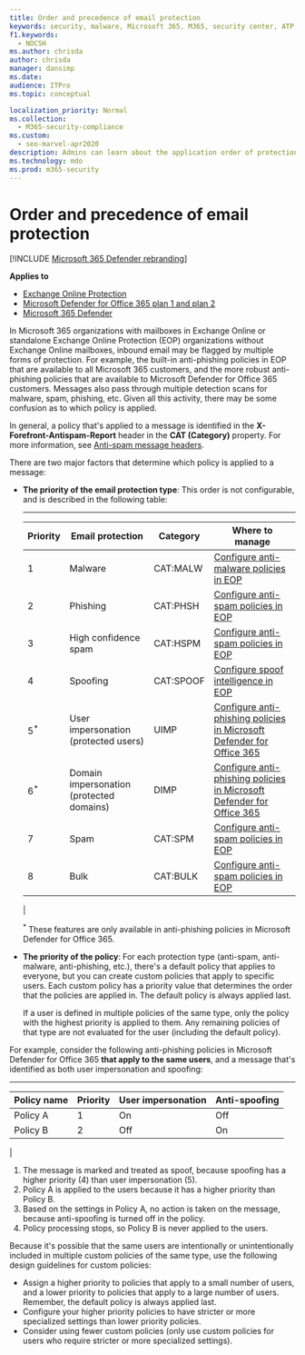 ```yaml
---
title: Order and precedence of email protection
keywords: security, malware, Microsoft 365, M365, security center, ATP, Microsoft Defender ATP, Office 365 ATP, Azure ATP
f1.keywords: 
  - NOCSH
ms.author: chrisda
author: chrisda
manager: dansimp
ms.date: 
audience: ITPro
ms.topic: conceptual

localization_priority: Normal
ms.collection: 
  - M365-security-compliance
ms.custom: 
  - seo-marvel-apr2020
description: Admins can learn about the application order of protections in Exchange Online Protection (EOP), and how the priority value in protection policies determines which policy is applied.
ms.technology: mdo
ms.prod: m365-security
---
```


# Order and precedence of email protection

[!INCLUDE [Microsoft 365 Defender rebranding](../includes/microsoft-defender-for-office.md)]

**Applies to**
- [Exchange Online Protection](exchange-online-protection-overview.md)
- [Microsoft Defender for Office 365 plan 1 and plan 2](office-365-atp.md)
- [Microsoft 365 Defender](../mtp/microsoft-threat-protection.md)

In Microsoft 365 organizations with mailboxes in Exchange Online or standalone Exchange Online Protection (EOP) organizations without Exchange Online mailboxes, inbound email may be flagged by multiple forms of protection. For example, the built-in anti-phishing policies in EOP that are available to all Microsoft 365 customers, and the more robust anti-phishing policies that are available to Microsoft Defender for Office 365 customers. Messages also pass through multiple detection scans for malware, spam, phishing, etc. Given all this activity, there may be some confusion as to which policy is applied.

In general, a policy that's applied to a message is identified in the **X-Forefront-Antispam-Report** header in the **CAT (Category)** property. For more information, see [Anti-spam message headers](anti-spam-message-headers.md).

There are two major factors that determine which policy is applied to a message:

- **The priority of the email protection type**: This order is not configurable, and is described in the following table:

  ****

  |Priority|Email protection|Category|Where to manage|
  |---|---|---|---|
  |1|Malware|CAT:MALW|[Configure anti-malware policies in EOP](configure-anti-malware-policies.md)|
  |2|Phishing|CAT:PHSH|[Configure anti-spam policies in EOP](configure-your-spam-filter-policies.md)|
  |3|High confidence spam|CAT:HSPM|[Configure anti-spam policies in EOP](configure-your-spam-filter-policies.md)|
  |4|Spoofing|CAT:SPOOF|[Configure spoof intelligence in EOP](learn-about-spoof-intelligence.md)|
  |5<sup>\*</sup>|User impersonation (protected users)|UIMP|[Configure anti-phishing policies in Microsoft Defender for Office 365](configure-atp-anti-phishing-policies.md)|
  |6<sup>\*</sup>|Domain impersonation (protected domains)|DIMP|[Configure anti-phishing policies in Microsoft Defender for Office 365](configure-atp-anti-phishing-policies.md)|
  |7|Spam|CAT:SPM|[Configure anti-spam policies in EOP](configure-your-spam-filter-policies.md)|
  |8|Bulk|CAT:BULK|[Configure anti-spam policies in EOP](configure-your-spam-filter-policies.md)|
  |

  <sup>\*</sup> These features are only available in anti-phishing policies in Microsoft Defender for Office 365.

- **The priority of the policy**: For each protection type (anti-spam, anti-malware, anti-phishing, etc.), there's a default policy that applies to everyone, but you can create custom policies that apply to specific users. Each custom policy has a priority value that determines the order that the policies are applied in. The default policy is always applied last.

  If a user is defined in multiple policies of the same type, only the policy with the highest priority is applied to them. Any remaining policies of that type are not evaluated for the user (including the default policy).

For example, consider the following anti-phishing policies in Microsoft Defender for Office 365 **that apply to the same users**, and a message that's identified as both user impersonation and spoofing:

  ****

  |Policy name|Priority|User impersonation|Anti-spoofing|
  |---|---|---|---|
  |Policy A|1|On|Off|
  |Policy B|2|Off|On|
  |

1. The message is marked and treated as spoof, because spoofing has a higher priority (4) than user impersonation (5).
2. Policy A is applied to the users because it has a higher priority than Policy B.
3. Based on the settings in Policy A, no action is taken on the message, because anti-spoofing is turned off in the policy.
4. Policy processing stops, so Policy B is never applied to the users.

Because it's possible that the same users are intentionally or unintentionally included in multiple custom policies of the same type, use the following design guidelines for custom policies:

- Assign a higher priority to policies that apply to a small number of users, and a lower priority to policies that apply to a large number of users. Remember, the default policy is always applied last.
- Configure your higher priority policies to have stricter or more specialized settings than lower priority policies.
- Consider using fewer custom policies (only use custom policies for users who require stricter or more specialized settings).
